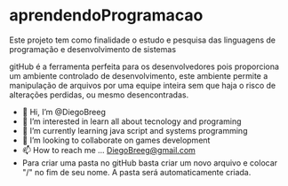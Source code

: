 # aprendendoProgramacao
Este projeto tem como finalidade o estudo e pesquisa das linguagens de programação e desenvolvimento de sistemas

gitHub é a ferramenta perfeita para os desenvolvedores pois proporciona um ambiente controlado de desenvolvimento, este ambiente permite a manipulação de arquivos por uma equipe inteira sem que haja o risco de alterações perdidas, ou mesmo desencontradas.

- 👋 Hi, I’m @DiegoBreeg
- 👀 I’m interested in learn all about tecnology and programing
- 🌱 I’m currently learning java script and systems programming
- 💞️ I’m looking to collaborate on games development
- 📫 How to reach me ... DiegoBreeg@gmail.com
- Para criar uma pasta no gitHub basta criar um novo arquivo e colocar "/" no fim de seu nome. A pasta será automaticamente criada.
